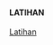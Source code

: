 #### LATIHAN
[Latihan](https://github.com/Tyassasmita/tekn-cloud-computing/blob/master/minggu-07/latihan.md "Latihan")